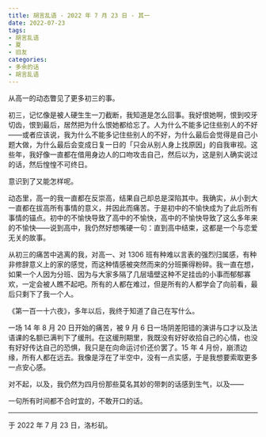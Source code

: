 ```yaml
---
title: 胡言乱语 - 2022 年 7 月 23 日 - 其一
date: 2022-07-23
tags:
- 胡言乱语
- 夏
- 旧友
categories:
- 多余的话
- 胡言乱语
---
```


从高一的动态瞥见了更多初三的事。

初三，记忆像是被人硬生生一刀截断，我知道是怎么回事。我好恨她啊，恨到咬牙切齿，恨到最后，居然把为什么恨她都给忘了。人为什么不能多记住些别人的不好——或者应该说，我为什么不能多记住些别人的不好，为什么最后会觉得是自己小题大做，为什么最后会变成日复一日的「只会从别人身上找原因」的自我审视。这些年，我好像一直都在借用身边人的口吻攻击自己，然后以为，这是别人确实说过的话，然后惶惶不可终日。

意识到了又能怎样呢。

动态里，高一的我一直都在反崇高，结果自己却总是深陷其中。我确实，从小到大一直都在拔高所有事情的意义，并因此而痛苦。于是初中的不愉快成为了此后所有事情的锚点。初中的不愉快导致了高中的不愉快，高中的不愉快导致了这么多年来的不愉快——说到高中，我仍然好想嘴硬一句：直到高中结束，这都是一个与恋爱无关的故事。

从初三的痛苦中逃离的我，对高一、对 1306 班有种难以言表的强烈归属感，有种非修辞意义上的家的感觉，而这种情感被突然而来的分班撕得粉碎。我一直在想，如果一个人因为分班、因为与大家多隔了几层墙壁这种不足挂齿的小事而郁郁寡欢，一定会被人瞧不起吧。所有的人都在难过，但是所有的人都学会了向前看，最后只剩下了我一个人。

《第一百一十六夜》，多年以后，我终于知道了自己在写什么。

一场 14 年 8 月 20 日开始的痛苦，被 9 月 6 日一场阴差阳错的演讲与口才以及法语课的名额已满判下了缓刑。在这缓刑期里，我既没有好好收拾自己的心情，也没有好好传达自己的恐惧，我只是在向命运讨价还价罢了。15 年 4 月份，崩溃边缘，所有人都在远去。我像是浮在了半空中，没有一点实感，于是我想要索取更多一点安心感。

对不起，以及，我仍然为四月份那些莫名其妙的带刺的话感到生气，以及——

一句所有时间都不合时宜的，不敢开口的话。

------

于 2022 年 7 月 23 日，洛杉矶。
